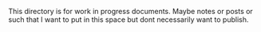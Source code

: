 This directory is for work in progress documents. Maybe notes or posts or such that I want to put in this space but dont necessarily want to publish. 

